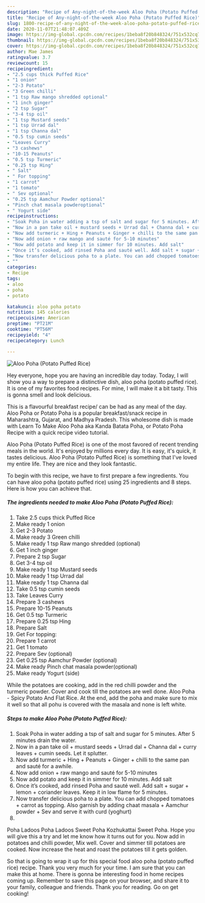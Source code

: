 ```yaml
---
description: "Recipe of Any-night-of-the-week Aloo Poha (Potato Puffed Rice)"
title: "Recipe of Any-night-of-the-week Aloo Poha (Potato Puffed Rice)"
slug: 1800-recipe-of-any-night-of-the-week-aloo-poha-potato-puffed-rice
date: 2020-11-07T21:48:07.409Z
image: https://img-global.cpcdn.com/recipes/1beba8f20b848324/751x532cq70/aloo-poha-potato-puffed-rice-recipe-main-photo.jpg
thumbnail: https://img-global.cpcdn.com/recipes/1beba8f20b848324/751x532cq70/aloo-poha-potato-puffed-rice-recipe-main-photo.jpg
cover: https://img-global.cpcdn.com/recipes/1beba8f20b848324/751x532cq70/aloo-poha-potato-puffed-rice-recipe-main-photo.jpg
author: Mae James
ratingvalue: 3.7
reviewcount: 15
recipeingredient:
- "2.5 cups thick Puffed Rice"
- "1 onion"
- "2-3 Potato"
- "3 Green chilli"
- "1 tsp Raw mango shredded optional"
- "1 inch ginger"
- "2 tsp Sugar"
- "3-4 tsp oil"
- "1 tsp Mustard seeds"
- "1 tsp Urrad dal"
- "1 tsp Channa dal"
- "0.5 tsp cumin seeds"
- "Leaves Curry"
- "3 cashews"
- "10-15 Peanuts"
- "0.5 tsp Turmeric"
- "0.25 tsp Hing"
- " Salt"
- " For topping"
- "1 carrot"
- "1 tomato"
- " Sev optional"
- "0.25 tsp Aamchur Powder optional"
- "Pinch chat masala powderoptional"
- " Yogurt side"
recipeinstructions:
- "Soak Poha in water adding a tsp of salt and sugar for 5 minutes. After 5 minutes drain the water."
- "Now in a pan take oil + mustard seeds + Urrad dal + Channa dal + curry leaves + cumin seeds. Let it splutter."
- "Now add turmeric + Hing + Peanuts + Ginger + chilli to the same pan and sauté for a awhile."
- "Now add onion + raw mango and sauté for 5-10 minutes"
- "Now add potato and keep it in simmer for 10 minutes. Add salt"
- "Once it’s cooked, add rinsed Poha and sauté well. Add salt + sugar + lemon + coriander leaves. Keep it in low flame for 5 minutes."
- "Now transfer delicious poha to a plate. You can add chopped tomatoes + carrot as topping. Also garnish by adding chaat masala + Aamchur powder + Sev and serve it with curd (yoghurt)"
- ""
categories:
- Recipe
tags:
- aloo
- poha
- potato

katakunci: aloo poha potato 
nutrition: 145 calories
recipecuisine: American
preptime: "PT21M"
cooktime: "PT56M"
recipeyield: "4"
recipecategory: Lunch

---
```



![Aloo Poha (Potato Puffed Rice)](https://img-global.cpcdn.com/recipes/1beba8f20b848324/751x532cq70/aloo-poha-potato-puffed-rice-recipe-main-photo.jpg)

Hey everyone, hope you are having an incredible day today. Today, I will show you a way to prepare a distinctive dish, aloo poha (potato puffed rice). It is one of my favorites food recipes. For mine, I will make it a bit tasty. This is gonna smell and look delicious.

This is a flavourful breakfast recipe/ can be had as any meal of the day. Aloo Poha or Potato Poha is a popular breakfast/snack recipe in Maharashtra, Gujarat, and Madhya Pradesh. This wholesome dish is made with Learn To Make Aloo Poha aka Kanda Batata Poha, or Potato Poha Recipe with a quick recipe video tutorial.

Aloo Poha (Potato Puffed Rice) is one of the most favored of recent trending meals in the world. It's enjoyed by millions every day. It is easy, it's quick, it tastes delicious. Aloo Poha (Potato Puffed Rice) is something that I've loved my entire life. They are nice and they look fantastic.


To begin with this recipe, we have to first prepare a few ingredients. You can have aloo poha (potato puffed rice) using 25 ingredients and 8 steps. Here is how you can achieve that.

<!--inarticleads1-->

##### The ingredients needed to make Aloo Poha (Potato Puffed Rice):

1. Take 2.5 cups thick Puffed Rice
1. Make ready 1 onion
1. Get 2-3 Potato
1. Make ready 3 Green chilli
1. Make ready 1 tsp Raw mango shredded (optional)
1. Get 1 inch ginger
1. Prepare 2 tsp Sugar
1. Get 3-4 tsp oil
1. Make ready 1 tsp Mustard seeds
1. Make ready 1 tsp Urrad dal
1. Make ready 1 tsp Channa dal
1. Take 0.5 tsp cumin seeds
1. Take Leaves Curry
1. Prepare 3 cashews
1. Prepare 10-15 Peanuts
1. Get 0.5 tsp Turmeric
1. Prepare 0.25 tsp Hing
1. Prepare  Salt
1. Get  For topping:
1. Prepare 1 carrot
1. Get 1 tomato
1. Prepare  Sev (optional)
1. Get 0.25 tsp Aamchur Powder (optional)
1. Make ready Pinch chat masala powder(optional)
1. Make ready  Yogurt (side)


While the potatoes are cooking, add in the red chilli powder and the turmeric powder. Cover and cook till the potatoes are well done. Aloo Poha - Spicy Potato And Flat Rice. At the end, add the poha and make sure to mix it well so that all pohu is covered with the masala and none is left white. 

<!--inarticleads2-->

##### Steps to make Aloo Poha (Potato Puffed Rice):

1. Soak Poha in water adding a tsp of salt and sugar for 5 minutes. After 5 minutes drain the water.
1. Now in a pan take oil + mustard seeds + Urrad dal + Channa dal + curry leaves + cumin seeds. Let it splutter.
1. Now add turmeric + Hing + Peanuts + Ginger + chilli to the same pan and sauté for a awhile.
1. Now add onion + raw mango and sauté for 5-10 minutes
1. Now add potato and keep it in simmer for 10 minutes. Add salt
1. Once it’s cooked, add rinsed Poha and sauté well. Add salt + sugar + lemon + coriander leaves. Keep it in low flame for 5 minutes.
1. Now transfer delicious poha to a plate. You can add chopped tomatoes + carrot as topping. Also garnish by adding chaat masala + Aamchur powder + Sev and serve it with curd (yoghurt)
1. 


Poha Ladoos Poha Ladoos Sweet Poha Kozhukattai Sweet Poha. Hope you will give this a try and let me know how it turns out for you. Now add in potatoes and chilli powder, Mix well. Cover and simmer till potatoes are cooked. Now increase the heat and roast the potatoes till it gets golden. 

So that is going to wrap it up for this special food aloo poha (potato puffed rice) recipe. Thank you very much for your time. I am sure that you can make this at home. There is gonna be interesting food in home recipes coming up. Remember to save this page on your browser, and share it to your family, colleague and friends. Thank you for reading. Go on get cooking!
